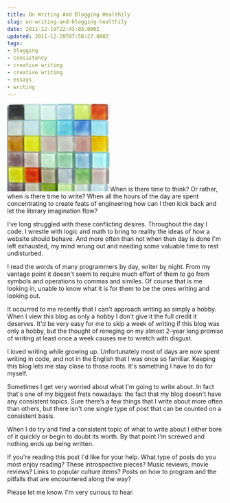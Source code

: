 ```yaml
---
title: On Writing And Blogging Healthily
slug: on-writing-and-blogging-healthily
date: 2011-12-19T22:43:03.000Z
updated: 2011-12-20T07:58:27.000Z
tags:
- blogging
- consistency
- creative writing
- creative writing
- essays
- writing
---
```


<a href="/images/posts/2011/12/20111219-224920.jpg"><img class="size-full alignright" src="/images/posts/2011/12/20111219-224920.jpg" alt="20111219-224920.jpg" /></a>When is there time to think? Or rather, when is there time to write? When all the hours of the day are spent concentrating to create feats of engineering how can I then kick back and let the literary imagination flow?

I’ve long struggled with these conflicting desires. Throughout the day I code. I wrestle with logic and math to bring to reality the ideas of how a website should behave. And more often than not when then day is done I'm left exhausted, my mind wrung out and needing some valuable time to rest undisturbed.
<!--more-->
I read the words of many programmers by day, writer by night. From my vantage point it doesn't seem to require much effort of them to go from symbols and operations to commas and similes. Of course that is me looking in, unable to know what it is for them to be the ones writing and looking out.

It occurred to me recently that I can't approach writing as simply a hobby. When I view this blog as only a hobby I don't give it the full credit it deserves. It'd be very easy for me to skip a week of writing if this blog was only a hobby, but the thought of reneging on my almost 2-year long promise of writing at least once a week causes me to wretch with disgust.

I loved writing while growing up. Unfortunately most of days are now spent writing in code, and not in the English that I was once so familiar. Keeping this blog lets me stay close to those roots. It's something I have to do for myself.

Sometimes I get very worried about what I'm going to write about. In fact that's one of my biggest frets nowadays: the fact that my blog doesn't have any consistent topics. Sure there’s a few things that I write about more often than others, but there isn't one single type of post that can be counted on a consistent basis.

When I do try and find a consistent topic of what to write about I either bore of it quickly or begin to doubt its worth. By that point I'm screwed and nothing ends up being written.

If you're reading this post I'd like for your help. What type of posts do you most enjoy reading? These introspective pieces? Music reviews, movie reviews? Links to popular culture items? Posts on how to program and the pitfalls that are encountered along the way?

Please let me know. I'm very curious to hear.
